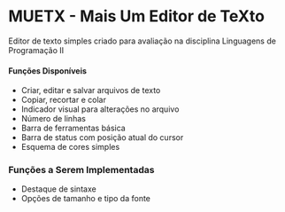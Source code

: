 # MUETX - Mais Um Editor de TeXto

Editor de texto simples criado para avaliação na disciplina Linguagens de Programação II

#### Funções Disponíveis

* Criar, editar e salvar arquivos de texto
* Copiar, recortar e colar
* Indicador visual para alterações no arquivo
* Número de linhas
* Barra de ferramentas básica
* Barra de status com posição atual do cursor
* Esquema de cores simples

### Funções a Serem Implementadas

* Destaque de sintaxe
* Opções de tamanho e tipo da fonte
